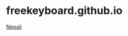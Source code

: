 #                                                      freekeyboard.github.io
[Nepali](https://freekeyboard.github.io/NeKeyTest)
